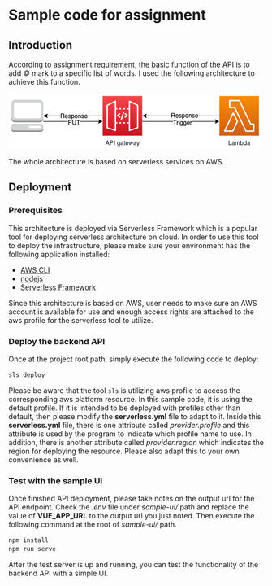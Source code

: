 # Sample code for assignment

## Introduction

According to assignment requirement, the basic function of the API is to add *©* mark to a specific list of words. I used the following architecture to achieve this function.

![architecture](assets/deloitte_assignment.png)

The whole architecture is based on serverless services on AWS.

## Deployment

### Prerequisites

This architecture is deployed via Serverless Framework which is a popular tool for deploying serverless architecture on cloud. In order to use this tool to deploy the infrastructure, please make sure your environment has the following application installed:

- [AWS CLI](https://docs.aws.amazon.com/cli/latest/userguide/welcome-versions.html#welcome-versions-v2)
- [nodejs](https://nodejs.org/en/download/)
- [Serverless Framework](https://www.serverless.com/framework/docs/getting-started)

Since this architecture is based on AWS, user needs to make sure an AWS account is available for use and enough access rights are attached to the aws profile for the serverless tool to utilize.

### Deploy the backend API

Once at the project root path, simply execute the following code to deploy:

```bash
sls deploy
```

Please be aware that the tool `sls` is utilizing aws profile to access the corresponding aws platform resource. In this sample code, it is using the default profile. If it is intended to be deployed with profiles other than default, then please modify the **serverless.yml** file to adapt to it. Inside this **serverless.yml** file, there is one attribute called *provider.profile* and this attribute is used by the program to indicate which profile name to use. In addition, there is another attribute called *provider.region* which indicates the region for deploying the resource. Please also adapt this to your own convenience as well.

### Test with the sample UI

Once finished API deployment, please take notes on the output url for the API endpoint. Check the *.env* file under *sample-ui/* path and replace the value of **VUE_APP_URL** to the output url you just noted. Then execute the following command at the root of *sample-ui/* path.

```bash
npm install
npm run serve
```

After the test server is up and running, you can test the functionality of the backend API with a simple UI.

